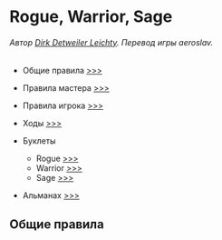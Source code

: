 # Rogue, Warrior, Sage

###### Автор [Dirk Detweiler Leichty](https://plus.google.com/107200488853215420475). Перевод игры aeroslav.

- Общие правила [>>>](#rules)
- Правила мастера [>>>](./mc.md)
- Правила игрока [>>>](./player.md)
- Ходы [>>>](./moves.md)
- Буклеты

    - Rogue [>>>](./rogue.md)
    - Warrior [>>>](./warrior.md)
    - Sage [>>>](./sage.md)
- Альманах [>>>](./almanac.md)

## Общие правила <a name="rules"></a>

